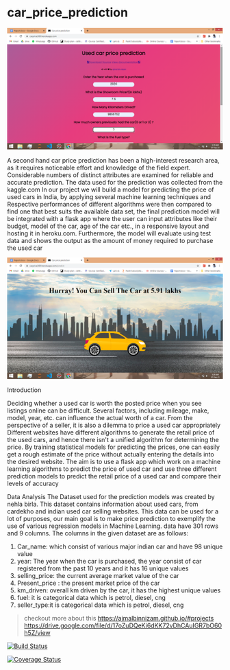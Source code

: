 # car_price_prediction



[![carprice](https://github.com/ajmalbinnizam/car_price_prediction/blob/master/static/images/1.png)](https://carprice369@herokuapp.com)






A second hand car price prediction has been a high-interest research area, as it requires
noticeable effort and knowledge of the field expert. Considerable numbers of distinct
attributes are examined for reliable and accurate prediction. The data used for the
prediction was collected from the kaggle.com
In our project we will build a model for predicting the price of used cars in India, by
applying several machine learning techniques and Respective performances of different
algorithms were then compared to find one that best suits the available data set, the final
prediction model will be integrated with a flask app where the user can input attributes like
their budget, model of the car, age of the car etc., in a responsive layout and hosting it in
heroku.com. Furthermore, the model will evaluate using test data and shows the output as
the amount of money required to purchase the used car

[![carprice](https://github.com/ajmalbinnizam/car_price_prediction/blob/master/static/images/2.png)](https://ajmalbinnizam.github.io/#projects/)


Introduction

Deciding whether a used car is worth the posted price when you see listings online can
be difficult. Several factors, including mileage, make, model, year, etc. can influence the
actual worth of a car. From the perspective of a seller, it is also a dilemma to price a used
car appropriately
Different websites have different algorithms to generate the retail price of the used cars,
and hence there isn&#39;t a unified algorithm for determining the price. By training statistical
models for predicting the prices, one can easily get a rough estimate of the price without
actually entering the details into the desired website.
The aim is to use a flask app which work on a machine learning algorithms to predict
the price of used car and use three different prediction models to predict the retail price of
a used car and compare their levels of accuracy

Data Analysis
The Dataset used for the prediction models was created by nehla birla. This dataset
contains information about used cars, from cardekho and indian used car selling websites.
This data can be used for a lot of purposes, our main goal is to make price prediction to
exemplify the use of various regression models in Machine Learning. data have 301 rows
and 9 columns.
The columns in the given dataset are as follows:

1. Car_name: which consist of various major indian car and have 98 unique value
2. year: The year when the car is purchased, the year consist of car registered from
the past 10 years and it has 16 unique values
3. selling_price: the current average market value of the car
4. Present_price : the present market price of the car
5. km_driven: overall km driven by the car, it has the highest unique values
6. fuel: it is categorical data which is petrol, diesel, cng
7. seller_type:it is categorical data which is petrol, diesel, cng
> checkout more about this  https://ajmalbinnizam.github.io/#projects
https://drive.google.com/file/d/17oZuDQeKi6dKK72vDhCAuIGR7bO60h5Z/view

[![Build Status](http://img.shields.io/travis/badges/badgerbadgerbadger.svg?style=flat-square)](https://travis-ci.org/badges/badgerbadgerbadger) 

[![Coverage Status](http://img.shields.io/coveralls/badges/badgerbadgerbadger.svg?style=flat-square)](https://coveralls.io/r/badges/badgerbadgerbadger) 
